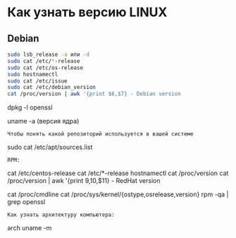# Как узнать версию LINUX

## Debian
```bash
sudo lsb_release -a или -d
sudo cat /etc/*-release
sudo cat /etc/os-release
sudo hostnamectl
sudo cat /etc/issue
sudo cat /etc/debian_version
cat /proc/version | awk '{print $6,$7} - Debian version
```

dpkg -l openssl

uname -a (версия ядра)

	Чтобы понять какой репозиторий используется в вашей системе  
sudo cat /etc/apt/sources.list 


	RPM:
cat /etc/centos-release
cat /etc/*-release
hostnamectl
cat /proc/version
cat /proc/version | awk '{print $9,$10,$11} - RedHat version

cat /proc/cmdline
cat /proc/sys/kernel/{ostype,osrelease,version}
rpm -qa | grep openssl

	Как узнать архитектуру компьютера:
arch
uname -m


